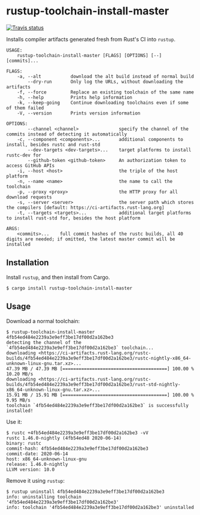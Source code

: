rustup-toolchain-install-master
===============================

[![Travis status](https://travis-ci.com/kennytm/rustup-toolchain-install-master.svg?branch=master)](https://travis-ci.com/kennytm/rustup-toolchain-install-master)

Installs compiler artifacts generated fresh from Rust's CI into `rustup`.

```
USAGE:
    rustup-toolchain-install-master [FLAGS] [OPTIONS] [--] [commits]...

FLAGS:
    -a, --alt           download the alt build instead of normal build
        --dry-run       Only log the URLs, without downloading the artifacts
    -f, --force         Replace an existing toolchain of the same name
    -h, --help          Prints help information
    -k, --keep-going    Continue downloading toolchains even if some of them failed
    -V, --version       Prints version information

OPTIONS:
        --channel <channel>               specify the channel of the commits instead of detecting it automatically
    -c, --component <components>...       additional components to install, besides rustc and rust-std
        --dev-targets <dev-targets>...    target platforms to install rustc-dev for
        --github-token <github-token>     An authorization token to access GitHub APIs
    -i, --host <host>                     the triple of the host platform
    -n, --name <name>                     the name to call the toolchain
    -p, --proxy <proxy>                   the HTTP proxy for all download requests
    -s, --server <server>                 the server path which stores the compilers [default: https://ci-artifacts.rust-lang.org]
    -t, --targets <targets>...            additional target platforms to install rust-std for, besides the host platform

ARGS:
    <commits>...    full commit hashes of the rustc builds, all 40 digits are needed; if omitted, the latest master commit will be installed
```

Installation
------------

Install `rustup`, and then install from Cargo.

```console
$ cargo install rustup-toolchain-install-master
```

Usage
-----

Download a normal toolchain:

```console
$ rustup-toolchain-install-master 4fb54ed484e2239a3e9eff3be17df00d2a162be3
detecting the channel of the `4fb54ed484e2239a3e9eff3be17df00d2a162be3` toolchain...
downloading <https://ci-artifacts.rust-lang.org/rustc-builds/4fb54ed484e2239a3e9eff3be17df00d2a162be3/rustc-nightly-x86_64-unknown-linux-gnu.tar.xz>...
47.39 MB / 47.39 MB [=======================================] 100.00 % 10.20 MB/s
downloading <https://ci-artifacts.rust-lang.org/rustc-builds/4fb54ed484e2239a3e9eff3be17df00d2a162be3/rust-std-nightly-x86_64-unknown-linux-gnu.tar.xz>...
15.91 MB / 15.91 MB [=======================================] 100.00 % 9.95 MB/s
toolchain `4fb54ed484e2239a3e9eff3be17df00d2a162be3` is successfully installed!
```

Use it:

```console
$ rustc +4fb54ed484e2239a3e9eff3be17df00d2a162be3 -vV
rustc 1.46.0-nightly (4fb54ed48 2020-06-14)
binary: rustc
commit-hash: 4fb54ed484e2239a3e9eff3be17df00d2a162be3
commit-date: 2020-06-14
host: x86_64-unknown-linux-gnu
release: 1.46.0-nightly
LLVM version: 10.0
```

Remove it using `rustup`:

```console
$ rustup uninstall 4fb54ed484e2239a3e9eff3be17df00d2a162be3
info: uninstalling toolchain '4fb54ed484e2239a3e9eff3be17df00d2a162be3'
info: toolchain '4fb54ed484e2239a3e9eff3be17df00d2a162be3' uninstalled
```

